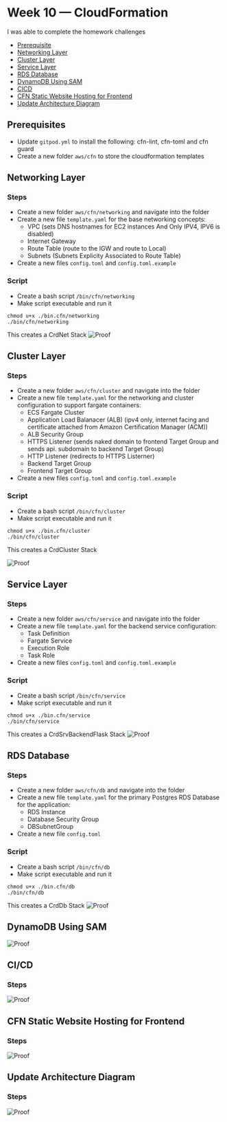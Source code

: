 # Week 10 — CloudFormation

I was able to complete the homework challenges 
- [Prerequisite](#prerequisite)
- [Networking Layer](#networking-layer)
- [Cluster Layer](#cluster-layer)
- [Service Layer](#service-layer)
- [RDS Database](#rds-database)
- [DynamoDB Using SAM](#dynamodb-using-sam)
- [CICD](#cicd)
- [CFN Static Website Hosting for Frontend](#cfn-static-website-hosting-for-frontend)
- [Update Architecture Diagram](#update-architecture-diagram)

## Prerequisites
- Update `gitpod.yml` to install the following: cfn-lint, cfn-toml and cfn guard
- Create a new folder `aws/cfn` to store the cloudformation templates
  

## Networking Layer
### Steps
- Create a new folder `aws/cfn/networking` and navigate into the folder
- Create a new file `template.yaml` for the base networking concepts:
    - VPC (sets DNS hostnames for EC2 instances And Only IPV4, IPV6 is disabled)
    - Internet Gateway
    - Route Table (route to the IGW and route to Local)
    - Subnets (Subnets Explicity Associated to Route Table)
- Create a new files `config.toml` and `config.toml.example`
### Script
- Create a bash script `/bin/cfn/networking`
- Make script executable and run it
```
chmod u+x ./bin.cfn/networking
./bin/cfn/networking
```

 This creates a CrdNet Stack
![Proof]()
## Cluster Layer
### Steps
- Create a new folder `aws/cfn/cluster` and navigate into the folder
- Create a new file `template.yaml` for the networking and cluster configuration to support fargate containers:
  - ECS Fargate Cluster
  - Application Load Balanacer (ALB) (ipv4 only, internet facing and certificate attached from Amazon Certification Manager (ACM))
  - ALB Security Group
  - HTTPS Listener (sends naked domain to frontend Target Group and sends api. subdomain to backend Target Group)
  - HTTP Listener (redirects to HTTPS Listerner)
  - Backend Target Group
  - Frontend Target Group
- Create a new files `config.toml` and `config.toml.example`
### Script
- Create a bash script `/bin/cfn/cluster`
- Make script executable and run it
```
chmod u+x ./bin.cfn/cluster
./bin/cfn/cluster
```

 This creates a CrdCluster Stack

![Proof]()
## Service Layer
### Steps
- Create a new folder `aws/cfn/service` and navigate into the folder
- Create a new file `template.yaml` for the backend service configuration:
  - Task Definition
  - Fargate Service
  - Execution Role
  - Task Role
- Create a new files `config.toml` and `config.toml.example`
### Script
- Create a bash script `/bin/cfn/service`
- Make script executable and run it
```
chmod u+x ./bin.cfn/service
./bin/cfn/service
```

 This creates a CrdSrvBackendFlask Stack
![Proof]()
## RDS Database
### Steps
- Create a new folder `aws/cfn/db` and navigate into the folder
- Create a new file `template.yaml` for the primary Postgres RDS Database for the application:
  - RDS Instance
  - Database Security Group
  - DBSubnetGroup
- Create a new file `config.toml` 
### Script
- Create a bash script `/bin/cfn/db`
- Make script executable and run it
```
chmod u+x ./bin.cfn/db
./bin/cfn/db
```

 This creates a CrdDb Stack
![Proof]()
## DynamoDB Using SAM

![Proof]()
## CI/CD
### Steps
![Proof]()
## CFN Static Website Hosting for Frontend
### Steps
![Proof]()
## Update Architecture Diagram
### Steps
![Proof]()
